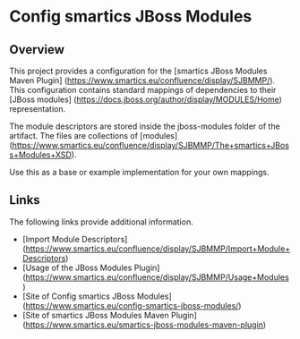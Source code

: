 # Config smartics JBoss Modules
## Overview
This project provides a configuration for the 
[smartics JBoss Modules Maven Plugin] (https://www.smartics.eu/confluence/display/SJBMMP/). 
This configuration contains standard mappings of dependencies to their 
[JBoss modules] (https://docs.jboss.org/author/display/MODULES/Home) representation.

The module descriptors are stored inside the jboss-modules folder of the artifact. The files are collections 
of [modules] (https://www.smartics.eu/confluence/display/SJBMMP/The+smartics+JBoss+Modules+XSD). 

Use this as a base or example implementation for your own mappings.

## Links
The following links provide additional information.

* [Import Module Descriptors] (https://www.smartics.eu/confluence/display/SJBMMP/Import+Module+Descriptors)
* [Usage of the JBoss Modules Plugin] (https://www.smartics.eu/confluence/display/SJBMMP/Usage+Modules)
* [Site of Config smartics JBoss Modules] (https://www.smartics.eu/config-smartics-jboss-modules/)
* [Site of smartics JBoss Modules Maven Plugin] (https://www.smartics.eu/smartics-jboss-modules-maven-plugin)
